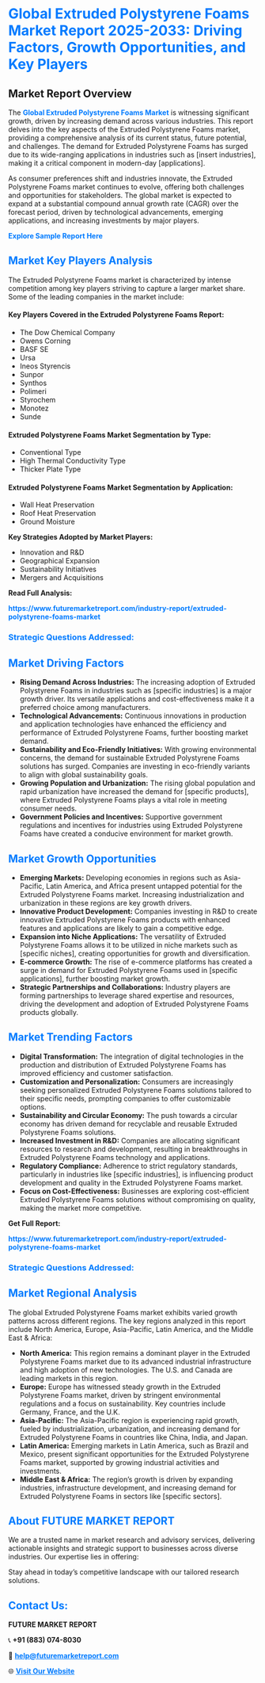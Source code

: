 <h1 style="color: #007BFF;">Global Extruded Polystyrene Foams Market Report 2025-2033: Driving Factors, Growth Opportunities, and Key Players</h1>

<section id="overview">
<h2>Market Report Overview</h2>
<p>The <a href="https://www.futuremarketreport.com/industry-report/extruded-polystyrene-foams-market" style="color: #007BFF; text-decoration: none;"><strong>Global Extruded Polystyrene Foams Market</strong></a> is witnessing significant growth, driven by increasing demand across various industries. This report delves into the key aspects of the Extruded Polystyrene Foams market, providing a comprehensive analysis of its current status, future potential, and challenges. The demand for Extruded Polystyrene Foams has surged due to its wide-ranging applications in industries such as [insert industries], making it a critical component in modern-day [applications].</p>
<p>As consumer preferences shift and industries innovate, the Extruded Polystyrene Foams market continues to evolve, offering both challenges and opportunities for stakeholders. The global market is expected to expand at a substantial compound annual growth rate (CAGR) over the forecast period, driven by technological advancements, emerging applications, and increasing investments by major players.</p>
</section>

<section id="overview">
<p><a href="https://www.futuremarketreport.com/request-sample/reportId=109032" style="color: #007BFF; text-decoration: none;"><strong>Explore Sample Report Here</strong></a></p>
</section>

<section id="key-players">
<h2 style="color: #007BFF;">Market Key Players Analysis</h2>
<p>The Extruded Polystyrene Foams market is characterized by intense competition among key players striving to capture a larger market share. Some of the leading companies in the market include:</p>
<h4>Key Players Covered in the Extruded Polystyrene Foams Report:</h4>
<ul><li>The Dow Chemical Company</li><li>Owens Corning</li><li>BASF SE</li><li>Ursa</li><li>Ineos Styrencis</li><li>Sunpor</li><li>Synthos</li><li>Polimeri</li><li>Styrochem</li><li>Monotez</li><li>Sunde</li></ul>
<h4>Extruded Polystyrene Foams Market Segmentation by Type:</h4>
<ul><li>Conventional Type</li><li>High Thermal Conductivity Type</li><li>Thicker Plate Type</li></ul>

<h4>Extruded Polystyrene Foams Market Segmentation by Application:</h4>
<ul><li>Wall Heat Preservation</li><li>Roof Heat Preservation</li><li>Ground Moisture</li></ul>
<p><strong>Key Strategies Adopted by Market Players:</strong></p>
<ul>
<li>Innovation and R&D</li>
<li>Geographical Expansion</li>
<li>Sustainability Initiatives</li>
<li>Mergers and Acquisitions</li>
</ul>
</section>

<section>
<p><strong>Read Full Analysis: </strong></p><a href="https://www.futuremarketreport.com/industry-report/extruded-polystyrene-foams-market" style="color: #007BFF; text-decoration: none;"><strong>https://www.futuremarketreport.com/industry-report/extruded-polystyrene-foams-market</strong></a>
<h3 style="color: #007BFF;">Strategic Questions Addressed:</h3>
</section>

<section id="driving-factors">
<h2 style="color: #007BFF;">Market Driving Factors</h2>
<ul>
<li><strong>Rising Demand Across Industries:</strong> The increasing adoption of Extruded Polystyrene Foams in industries such as [specific industries] is a major growth driver. Its versatile applications and cost-effectiveness make it a preferred choice among manufacturers.</li>
<li><strong>Technological Advancements:</strong> Continuous innovations in production and application technologies have enhanced the efficiency and performance of Extruded Polystyrene Foams, further boosting market demand.</li>
<li><strong>Sustainability and Eco-Friendly Initiatives:</strong> With growing environmental concerns, the demand for sustainable Extruded Polystyrene Foams solutions has surged. Companies are investing in eco-friendly variants to align with global sustainability goals.</li>
<li><strong>Growing Population and Urbanization:</strong> The rising global population and rapid urbanization have increased the demand for [specific products], where Extruded Polystyrene Foams plays a vital role in meeting consumer needs.</li>
<li><strong>Government Policies and Incentives:</strong> Supportive government regulations and incentives for industries using Extruded Polystyrene Foams have created a conducive environment for market growth.</li>
</ul>
</section>

<section id="growth-opportunities">
<h2 style="color: #007BFF;">Market Growth Opportunities</h2>
<ul>
<li><strong>Emerging Markets:</strong> Developing economies in regions such as Asia-Pacific, Latin America, and Africa present untapped potential for the Extruded Polystyrene Foams market. Increasing industrialization and urbanization in these regions are key growth drivers.</li>
<li><strong>Innovative Product Development:</strong> Companies investing in R&D to create innovative Extruded Polystyrene Foams products with enhanced features and applications are likely to gain a competitive edge.</li>
<li><strong>Expansion into Niche Applications:</strong> The versatility of Extruded Polystyrene Foams allows it to be utilized in niche markets such as [specific niches], creating opportunities for growth and diversification.</li>
<li><strong>E-commerce Growth:</strong> The rise of e-commerce platforms has created a surge in demand for Extruded Polystyrene Foams used in [specific applications], further boosting market growth.</li>
<li><strong>Strategic Partnerships and Collaborations:</strong> Industry players are forming partnerships to leverage shared expertise and resources, driving the development and adoption of Extruded Polystyrene Foams products globally.</li>
</ul>
</section>

<section id="trending-factors">
<h2 style="color: #007BFF;">Market Trending Factors</h2>
<ul>
<li><strong>Digital Transformation:</strong> The integration of digital technologies in the production and distribution of Extruded Polystyrene Foams has improved efficiency and customer satisfaction.</li>
<li><strong>Customization and Personalization:</strong> Consumers are increasingly seeking personalized Extruded Polystyrene Foams solutions tailored to their specific needs, prompting companies to offer customizable options.</li>
<li><strong>Sustainability and Circular Economy:</strong> The push towards a circular economy has driven demand for recyclable and reusable Extruded Polystyrene Foams solutions.</li>
<li><strong>Increased Investment in R&D:</strong> Companies are allocating significant resources to research and development, resulting in breakthroughs in Extruded Polystyrene Foams technology and applications.</li>
<li><strong>Regulatory Compliance:</strong> Adherence to strict regulatory standards, particularly in industries like [specific industries], is influencing product development and quality in the Extruded Polystyrene Foams market.</li>
<li><strong>Focus on Cost-Effectiveness:</strong> Businesses are exploring cost-efficient Extruded Polystyrene Foams solutions without compromising on quality, making the market more competitive.</li>
</ul>
</section>

<section>
<p><strong>Get Full Report: </strong></p><a href="https://www.futuremarketreport.com/industry-report/extruded-polystyrene-foams-market" style="color: #007BFF; text-decoration: none;"><strong>https://www.futuremarketreport.com/industry-report/extruded-polystyrene-foams-market</strong></a>
<h3 style="color: #007BFF;">Strategic Questions Addressed:</h3>
</section>


<section id="regional-analysis">
<h2 style="color: #007BFF;">Market Regional Analysis</h2>
<p>The global Extruded Polystyrene Foams market exhibits varied growth patterns across different regions. The key regions analyzed in this report include North America, Europe, Asia-Pacific, Latin America, and the Middle East & Africa:</p>
<ul>
<li><strong>North America:</strong> This region remains a dominant player in the Extruded Polystyrene Foams market due to its advanced industrial infrastructure and high adoption of new technologies. The U.S. and Canada are leading markets in this region.</li>
<li><strong>Europe:</strong> Europe has witnessed steady growth in the Extruded Polystyrene Foams market, driven by stringent environmental regulations and a focus on sustainability. Key countries include Germany, France, and the U.K.</li>
<li><strong>Asia-Pacific:</strong> The Asia-Pacific region is experiencing rapid growth, fueled by industrialization, urbanization, and increasing demand for Extruded Polystyrene Foams in countries like China, India, and Japan.</li>
<li><strong>Latin America:</strong> Emerging markets in Latin America, such as Brazil and Mexico, present significant opportunities for the Extruded Polystyrene Foams market, supported by growing industrial activities and investments.</li>
<li><strong>Middle East & Africa:</strong> The region’s growth is driven by expanding industries, infrastructure development, and increasing demand for Extruded Polystyrene Foams in sectors like [specific sectors].</li>
</ul>
</section>

<footer>
<h2 style="color: #007BFF;">About FUTURE MARKET REPORT</h2>
<p>We are a trusted name in market research and advisory services, delivering actionable insights and strategic support to businesses across diverse industries. Our expertise lies in offering:</p>

<p>Stay ahead in today’s competitive landscape with our tailored research solutions.</p>

<h2 style="color: #007BFF;">Contact Us:</h2>
<p><strong>FUTURE MARKET REPORT</strong></p>
<p>📞 <strong>+91 (883) 074-8030</strong></p>
<p>📧 <strong><a href="mailto:help@futuremarketreport.com" style="color: #007BFF;">help@futuremarketreport.com</a></strong></p>
<p>🌐 <strong><a href="https://www.futuremarketreport.com/" style="color: #007BFF;">Visit Our Website</a></strong></p>
</footer>